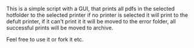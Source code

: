 This is a simple script with a GUI, that prints all pdfs in the selected hotfolder to the selected printer if no printer is selected it will print to the defult printer, if it can't print it it will be moved to the error folder, all successful prints will be moved to archive.

Feel free to use it or fork it etc. 
